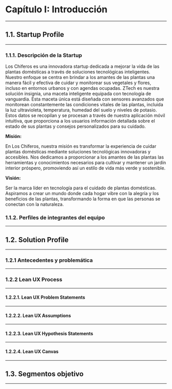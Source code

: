 # Capítulo I: Introducción
---
## 1.1. Startup Profile
---
### 1.1.1. Descripción de la Startup

Los Chiferos es una innovadora startup dedicada a mejorar la vida de las plantas domésticas a través de soluciones tecnológicas inteligentes. Nuestro enfoque se centra en brindar a los amantes de las plantas una manera fácil y efectiva de cuidar y monitorear sus vegetales y flores, incluso en entornos urbanos y con agendas ocupadas. ZTech es nuestra solución insignia, una maceta inteligente equipada con tecnología de vanguardia. Esta maceta única está diseñada con sensores avanzados que monitorean constantemente las condiciones vitales de las plantas, incluida la luz ultravioleta, temperatura, humedad del suelo y niveles de potasio. Estos datos se recopilan y se procesan a través de nuestra aplicación móvil intuitiva, que proporciona a los usuarios información detallada sobre el estado de sus plantas y consejos personalizados para su cuidado.

**Misión:**

En Los Chiferos, nuestra misión es transformar la experiencia de cuidar plantas domésticas mediante soluciones tecnológicas innovadoras y accesibles. Nos dedicamos a proporcionar a los amantes de las plantas las herramientas y conocimientos necesarios para cultivar y mantener un jardín interior próspero, promoviendo así un estilo de vida más verde y sostenible.

**Visión:**

Ser la marca líder en tecnología para el cuidado de plantas domésticas. Aspiramos a crear un mundo donde cada hogar vibre con la alegría y los beneficios de las plantas, transformando la forma en que las personas se conectan con la naturaleza.

### 1.1.2. Perfiles de integrantes del equipo
---
## 1.2. Solution Profile
---
### 1.2.1 Antecedentes y problemática
---
### 1.2.2 Lean UX Process
---
#### 1.2.2.1. Lean UX Problem Statements
---
#### 1.2.2.2. Lean UX Assumptions
---
#### 1.2.2.3. Lean UX Hypothesis Statements
---
#### 1.2.2.4. Lean UX Canvas
---
## 1.3. Segmentos objetivo
---